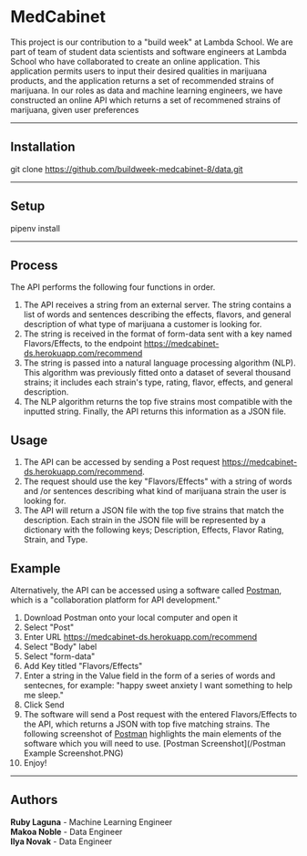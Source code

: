 # MedCabinet # 
This project is our contribution to a "build week" at Lambda School. We are part of team of student data scientists and software engineers at Lambda School who have collaborated to create an online application. This application permits users to input their desired qualities in marijuana products, and the application returns a set of recommended strains of marijuana. In our roles as data and machine learning engineers, we have constructed an online API which returns a set of recommened strains of marijuana, given user preferences

- - - -

## Installation ## 
git clone https://github.com/buildweek-medcabinet-8/data.git

- - - -

## Setup ## 
pipenv install

- - - -

## Process ## 
The API performs the following four functions in order.
1. The API receives a string from an external server. The string contains a list of words and sentences describing the effects, flavors, and general description of what type of marijuana a customer is looking for.
2. The string is received in the format of form-data sent with a key named Flavors/Effects, to the endpoint https://medcabinet-ds.herokuapp.com/recommend
3. The string is passed into a natural language processing algorithm (NLP). This algorithm was previously fitted onto a dataset of several thousand strains; it includes each strain's type, rating, flavor, effects, and general description.
4. The NLP algorithm returns the top five strains most compatible with the inputted string. Finally, the API returns this information as a JSON file.

## Usage ##
1. The API can be accessed by sending a Post request https://medcabinet-ds.herokuapp.com/recommend. 
2. The request should use the key "Flavors/Effects" with a string of words and /or sentences describing what kind of marijuana strain the user is looking for. 
3. The API will return a JSON file with the top five strains that match the description. Each strain in the JSON file will be represented by a dictionary with the following keys; Description, Effects, Flavor Rating, Strain, and Type.

## Example ##
Alternatively, the API can be accessed using a software called [Postman](https://www.postman.com/), which is a "collaboration platform for API development."
1. Download Postman onto your local computer and open it
2. Select "Post"
3. Enter URL https://medcabinet-ds.herokuapp.com/recommend
4. Select  "Body" label
5. Select "form-data"
6. Add Key titled "Flavors/Effects"
7. Enter a string in the Value field in the form of a series of words and sentecnes, for example: "happy sweet anxiety I want something to help me sleep."
8. Click Send
9. The software will send a Post request with the entered Flavors/Effects to the API, which returns a JSON with top five matching strains.
The following screenshot of [Postman](https://www.postman.com/) highlights the main elements of the software which you will need to use.
[Postman Screenshot](/Postman Example Screenshot.PNG)
10. Enjoy!

- - - -

## Authors ## 
**Ruby Laguna** - Machine Learning Engineer   
**Makoa Noble** - Data Engineer  
**Ilya Novak** - Data Engineer
